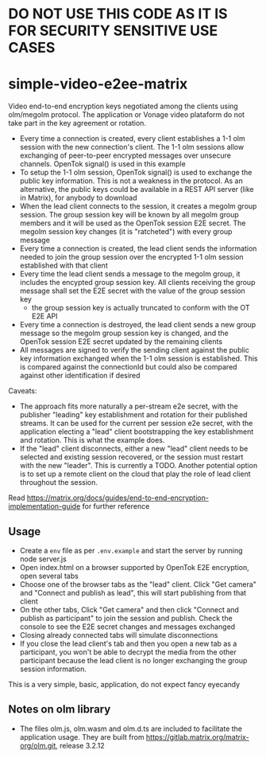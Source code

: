# DO NOT USE THIS CODE AS IT IS FOR SECURITY SENSITIVE USE CASES

# simple-video-e2ee-matrix

Video end-to-end encryption keys negotiated among the clients using olm/megolm protocol. The application or Vonage video plataform do not take part in the key agreement or rotation.

- Every time a connection is created, every client establishes a 1-1 olm session with the new connection's client. The 1-1 olm sessions allow exchanging of peer-to-peer encrypted messages over unsecure channels. OpenTok signal() is used in this example
- To setup the 1-1 olm session, OpenTok signal() is used to exchange the public key information. This is not a weakness in the protocol. As an alternative, the public keys could be available in a REST API server (like in Matrix), for anybody to download
- When the lead client connects to the session, it creates a megolm group session. The group session key will be known by all megolm group members and it will be used as the OpenTok session E2E secret. The megolm session key changes (it is "ratcheted") with every group message
- Every time a connection is created, the lead client sends the information needed to join the group session over the encrypted 1-1 olm session established with that client
- Every time the lead client sends a message to the megolm group, it includes the encypted group session key. All clients receiving the group message shall set the E2E secret with the value of the group session key
  - the group session key is actually truncated to conform with the OT E2E API
- Every time a connection is destroyed, the lead client sends a new group message so the megolm group session key is changed, and the OpenTok session E2E secret updated by the remaining clients
- All messages are signed to verify the sending client against the public key information exchanged when the 1-1 olm session is established. This is compared against the connectionId but could also be compared against other identification if desired

Caveats:

- The approach fits more naturally a per-stream e2e secret, with the publisher "leading" key establishment and rotation for their published streams.
  It can be used for the current per session e2e secret, with the application electing a "lead" client bootstrapping the key establishment and rotation. This is what the example does.
- If the "lead" client disconnects, either a new "lead" client needs to be selected and existing session recovered, or the session must restart with the new "leader". This is currently a TODO. Another potential option is to set up a remote client on the cloud that play the role of lead client throughout the session.

Read https://matrix.org/docs/guides/end-to-end-encryption-implementation-guide for further reference

## Usage

- Create a `env` file as per `.env.example` and start the server by running node server.js
- Open index.html on a browser supported by OpenTok E2E encryption, open several tabs
- Choose one of the browser tabs as the "lead" client. Click "Get camera" and "Connect and publish as lead", this will start publishing from that client
- On the other tabs, Click "Get camera" and then click "Connect and publish as participant" to join the session and publish. Check the console to see the E2E secret changes and messages exchanged
- Closing already connected tabs will simulate disconnections
- If you close the lead client's tab and then you open a new tab as a participant, you won't be able to decrypt the media from the other participant because the lead client is no longer exchanging the group session information.

This is a very simple, basic, application, do not expect fancy eyecandy

## Notes on olm library

- The files olm.js, olm.wasm and olm.d.ts are included to facilitate the application usage. They are built from https://gitlab.matrix.org/matrix-org/olm.git, release 3.2.12
